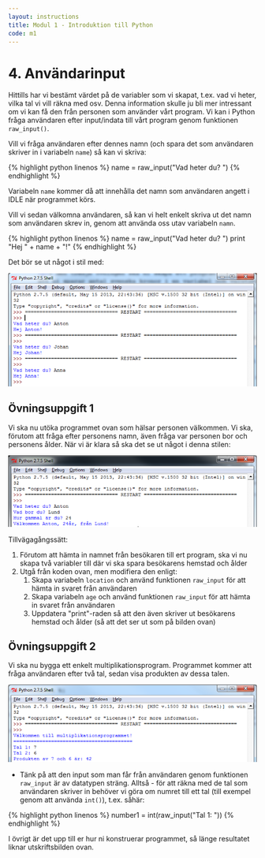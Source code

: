 ```yaml
---
layout: instructions
title: Modul 1 - Introduktion till Python
code: m1
---
```


# 4. Användarinput

Hittills har vi bestämt värdet på de variabler som vi skapat, t.ex. vad vi heter, vilka tal vi vill räkna med osv. Denna information skulle ju bli mer intressant om vi kan få den från personen som använder vårt program. Vi kan i Python fråga användaren efter input/indata till vårt program genom funktionen `raw_input()`.

Vill vi fråga användaren efter dennes namn (och spara det som användaren skriver in i variabeln `name`) så kan vi skriva:

{% highlight python linenos %}
name = raw_input("Vad heter du? ")
{% endhighlight %}

Variabeln `name` kommer då att innehålla det namn som användaren angett i IDLE när programmet körs.

Vill vi sedan välkomna användaren, så kan vi helt enkelt skriva ut det namn som användaren skrev in, genom att använda oss utav variabeln `namn`.

{% highlight python linenos %}
name = raw_input("Vad heter du? ")
print "Hej " + name + "!"
{% endhighlight %}

Det bör se ut något i stil med:

![Idle](images/idle8.png)

## Övningsuppgift 1

Vi ska nu utöka programmet ovan som hälsar personen välkommen. Vi ska, förutom att fråga efter personens namn, även fråga var personen bor och personens ålder. När vi är klara så ska det se ut något i denna stilen: 

![IDLE](images/idle9.png)

Tillvägagångssätt:

1. Förutom att hämta in namnet från besökaren till ert program, ska vi nu skapa två variabler till där vi ska spara besökarens hemstad och ålder
2. Utgå från koden ovan, men modifiera den enligt:
   1. Skapa variabeln `location` och använd funktionen `raw_input` för att hämta in svaret från användaren
   2. Skapa variabeln `age` och använd funktionen `raw_input` för att hämta in svaret från användaren
   3. Uppdatera "print"-raden så att den även skriver ut besökarens hemstad och ålder (så att det ser ut som på bilden ovan)

## Övningsuppgift 2

Vi ska nu bygga ett enkelt multiplikationsprogram. Programmet kommer att fråga användaren efter två tal, sedan visa produkten av dessa talen. 

![IDLE](images/idle10.png)

* Tänk på att den input som man får från användaren genom funktionen `raw_input` är av datatypen sträng. Alltså - för att räkna med de tal som användaren skriver in behöver vi göra om numret till ett tal (till exempel genom att använda `int()`), t.ex. såhär:

{% highlight python linenos %}
number1 = int(raw_input("Tal 1: "))
{% endhighlight %}

I övrigt är det upp till er hur ni konstruerar programmet, så länge resultatet liknar utskriftsbilden ovan.